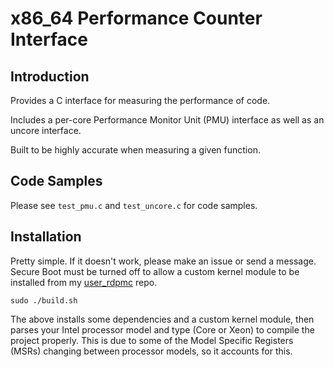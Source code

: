 # x86_64 Performance Counter Interface

## Introduction

Provides a C interface for measuring the performance of code. 

Includes a per-core Performance Monitor Unit (PMU) interface as well as an uncore interface.

Built to be highly accurate when measuring a given function.

## Code Samples

Please see `test_pmu.c` and `test_uncore.c` for code samples.

## Installation

Pretty simple. If it doesn't work, please make an issue or send a message. Secure Boot must be turned off to allow a custom kernel module to be installed from my [user_rdpmc](https://github.com/Bmorgan1296/user_rdpmc) repo.

`sudo ./build.sh`

The above installs some dependencies and a custom kernel module, then parses your Intel processor model and type (Core or Xeon) to compile the project properly. This is due to some of the Model Specific Registers (MSRs) changing between processor models, so it accounts for this.